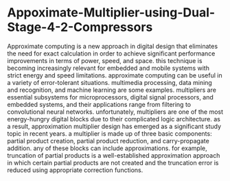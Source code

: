 # Appoximate-Multiplier-using-Dual-Stage-4-2-Compressors
Approximate computing is a new approach in digital design that eliminates the need for exact calculation in order to achieve significant performance improvements in terms of power, speed, and space. this technique is becoming increasingly relevant for embedded and mobile systems with strict energy and speed limitations. approximate computing can be useful in a variety of error-tolerant situations. multimedia processing, data mining and recognition, and machine learning are some examples. multipliers are essential subsystems for microprocessors, digital signal processors, and embedded systems, and their applications range from filtering to convolutional neural networks. unfortunately, multipliers are one of the most energy-hungry digital blocks due to their complicated logic architecture. as a result, approximation multiplier design has emerged as a significant study topic in recent years. a multiplier is made up of three basic components: partial product creation, partial product reduction, and carry-propagate addition. any of these blocks can include approximations. for example, truncation of partial products is a well-established approximation approach in which certain partial products are not created and the truncation error is reduced using appropriate correction functions.
